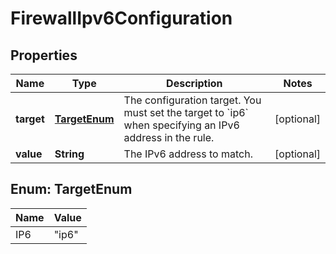 

# FirewallIpv6Configuration


## Properties

| Name | Type | Description | Notes |
|------------ | ------------- | ------------- | -------------|
|**target** | [**TargetEnum**](#TargetEnum) | The configuration target. You must set the target to &#x60;ip6&#x60; when specifying an IPv6 address in the rule. |  [optional] |
|**value** | **String** | The IPv6 address to match. |  [optional] |



## Enum: TargetEnum

| Name | Value |
|---- | -----|
| IP6 | &quot;ip6&quot; |



